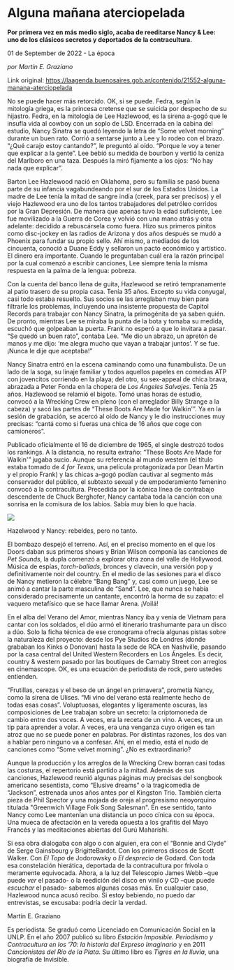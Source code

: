 # Alguna mañana aterciopelada

**Por primera vez en más medio siglo, acaba de reeditarse Nancy & Lee: uno de los clásicos secretos y deportados de la contracultura.**

01 de September de 2022 - La época

_por Martín E. Graziano_

Link original: https://laagenda.buenosaires.gob.ar/contenido/21552-alguna-manana-aterciopelada



No se puede hacer más retorcido. OK, si se puede. Fedra, según la mitología griega, es la princesa cretense que se suicida por despecho de su hijastro. Fedra, en la mitología de Lee Hazlewood, es la sirena a-gogó que le insufla vida al cowboy con un soplo de LSD. Encerrada en la cabina del estudio, Nancy Sinatra se quedó leyendo la letra de “Some velvet morning” durante un buen rato. Corrió a sentarse junto a Lee y lo rodeo con el brazo. “¿Qué carajo estoy cantando?”, le preguntó al oído. “Porque le voy a tener que explicar a la gente”. Lee bebió su medida de bourbon y vertió la ceniza del Marlboro en una taza. Después la miró fijamente a los ojos: “No hay nada que explicar”.




Barton Lee Hazlewood nació en Oklahoma, pero su familia se pasó buena parte de su infancia vagabundeando por el sur de los Estados Unidos. La madre de Lee tenía la mitad de sangre india (creek, para ser precisos) y el viejo Hazlewood era uno de los tantos trabajadores del petróleo corridos por la Gran Depresión. De manera que apenas tuvo la edad suficiente, Lee fue movilizado a la Guerra de Corea y volvió con una mano atrás y otra adelante: decidido a rebuscársela como fuera. Hizo sus primeros pinitos como disc-jockey en las radios de Arizona y dos años después se mudó a Phoenix para fundar su propio sello. Ahí mismo, a mediados de los cincuenta, conoció a Duane Eddy y sellaron un pacto económico y artístico. El dinero era importante. Cuando le preguntaban cuál era la razón principal por la cual comenzó a escribir canciones, Lee siempre tenía la misma respuesta en la palma de la lengua: pobreza.




Con la cuenta del banco llena de guita, Hazlewood se retiró tempranamente al patio trasero de su propia casa. Tenía 35 años. Excepto su vida conyugal, casi todo estaba resuelto. Sus socios se las arreglaban muy bien para filtrarle los problemas, incluyendo una insistente propuesta de Capitol Records para trabajar con Nancy Sinatra, la primogénita de ya saben quién. De pronto, mientras Lee se miraba la punta de la bota y tomaba su medida, escuchó que golpeaban la puerta. Frank no esperó a que lo invitara a pasar. “Se quedó un buen rato”, contaba Lee. “Me dio un abrazo, un apretón de manos y me dijo: ‘me alegra mucho que vayan a trabajar juntos’. Y se fue. ¡Nunca le dije que aceptaba!”




Nancy Sinatra entró en la escena caminando como una funambulista. De un lado de la soga, su linaje familiar y todos aquellos papeles en comedias ATP con jovencitos corriendo en la playa; del otro, su sex-appeal de chica brava, abrazada a Peter Fonda en la chopera de *Los Ángeles Salvajes*. Tenía 25 años. Hazlewood se relamió el bigote. Tomó unas horas de estudio, convocó a la Wrecking Crew en pleno (con el arreglador Billy Strange a la cabeza) y sacó las partes de “These Boots Are Made for Walkin'”. Ya en la sesión de grabación, se acercó al oído de Nancy y le dio instrucciones muy precisas: “cantá como si fueras una chica de 16 años que coge con camioneros”.




Publicado oficialmente el 16 de diciembre de 1965, el single destrozó todos los rankings. A la distancia, no resulta extraño: “These Boots Are Made for Walkin'” jugaba sucio. Aunque su referencia al mundo western (el título estaba tomado de *4 for Texas*, una película protagonizada por Dean Martin y el propio Frank) y las chicas a-gogó podían cautivar al segmento más conservador del público, el subtexto sexual y de empoderamiento femenino convocó a la contracultura. Precedida por la icónica línea de contrabajo descendente de Chuck Berghofer, Nancy cantaba toda la canción con una sonrisa en la comisura de los labios. Sabía muy bien lo que hacía.




![](https://cdn.feater.me/files/images/355580/e7e0c86e-32b2-4d9f-9081-9757a6372925.jpg)




Hazelwood y Nancy: rebeldes, pero no tanto.




El bombazo despejó el terreno. Así, en el preciso momento en el que los Doors daban sus primeros shows y Brian Wilson componía las canciones de *Pet Sounds*, la dupla comenzó a explorar otra zona del valle de Hollywood. Música de espías, *torch-ballads*, bronces y clavecín, una versión pop y definitivamente noir del country. En el medio de las sesiones para el disco de Nancy metieron la célebre “Bang Bang” y, casi como un juego, Lee se animó a cantar la parte masculina de “Sand”. Lee, que nunca se había considerado precisamente un cantante, encontró la horma de su zapato: el vaquero metafísico que se hace llamar Arena. ¡Voilá!




En el alba del Verano del Amor, mientras Nancy iba y venía de Vietnam para cantar con los soldados, el dúo armó el itinerario trashumante para un disco a dúo. Solo la ficha técnica de ese cronograma ofrecía algunas pistas sobre la naturaleza del proyecto: desde los Pye Studios de Londres (donde grababan los Kinks o Donovan) hasta la sede de RCA en Nashville, pasando por la casa central del United Western Recorders en Los Ángeles. Es decir, country & western pasado por las boutiques de Carnaby Street con arreglos en cinemascope. OK, es una ecuación de periodista de rock, pero ustedes entienden.




“Frutillas, cerezas y el beso de un ángel en primavera”, prometía Nancy, como la sirena de Ulises. “Mi vino del verano está realmente hecho de todas esas cosas”. Voluptuosas, elegantes y ligeramente oscuras, las composiciones de Lee trabajan sobre un secreto: la criptomoneda de cambio entre dos voces. A veces, era la receta de un vino. A veces, era un tip para aprender a volar. A veces, era una venganza cuyo origen es tan atroz que no se puede poner en palabras. Por distintas razones, los dos van a hablar pero ninguno va a confesar. Ahí, en el medio, está el nudo de canciones como “Some velvet morning”. ¿No es extraordinario?




Aunque la producción y los arreglos de la Wrecking Crew borran casi todas las costuras, el repertorio está partido a la mitad. Además de sus canciones, Hazlewood reunió algunas páginas muy precisas del songbook americano sesentista, como “Elusive dreams” o la tragicomedia de “Jackson”, estrenada unos años antes por el Kingston Trio. También cierta pieza de Phil Spector y una mojada de oreja al progresismo neoyorquino titulada "Greenwich Village Folk Song Salesman". En ese sentido, tanto Nancy como Lee mantenían una distancia un poco cínica con su época. Una mueca de afectación en la vereda opuesta a los grafitis del Mayo Francés y las meditaciones abiertas del Gurú Maharishi.




Si esa obra dialogaba con algo o con alguien, era con el “Bonnie and Clyde” de Serge Gainsbourg y BrigitteBardot. Con los primeros discos de Scott Walker. Con *El Topo* de Jodorowsky o *El desprecio* de Godard. Con toda esa constelación hierática, deportada de la contracultura por frívola o meramente equivocada. Ahora, a la luz del Telescopio James Webb –que puede *ver* el pasado- o la reedición del disco en vinilo y CD –que puede *escuchar* el pasado- sabemos algunas cosas más. En cualquier caso, Hazlewood nunca acusó recibo. Si estoy bebiendo, no puedo dar entrevistas, se excusaba: podría decir la verdad.




Martín E. Graziano




Es periodista. Se graduó como Licenciado en Comunicación Social en la UNLP. En el año 2007 publicó su libro *Estación Imposible. Periodismo y Contracultura en los ’70: la historia del Expreso Imaginario* y en 2011 *Cancionistas del Río de la Plata*. Su último libro es *Tigres en la lluvia*, una biografía de Invisible.



